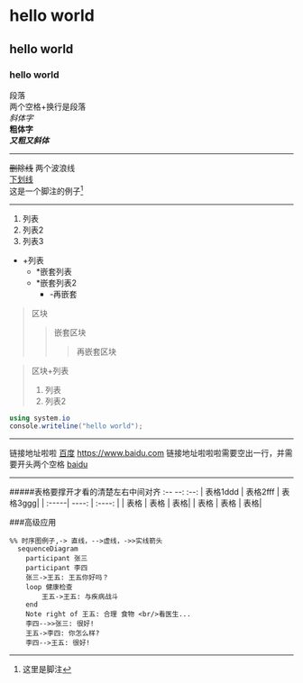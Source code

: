 # hello world
## hello world
### hello world
段落  
两个空格+换行是段落  
*斜体字*  
**粗体字**  
***又粗又斜体***  
***

~~删除线~~ 两个波浪线  
<u>下划线</u>  
这是一个脚注的例子[^1]   
[^1]: 这里是脚注  
***  

1. 列表
2. 列表2
3. 列表3  

+ +列表
    * *嵌套列表
    * *嵌套列表2
        - -再嵌套

> 区块
> > 嵌套区块
> > > 再嵌套区块

> 区块+列表
> 1. 列表
> 2. 列表2

```c#
using system.io
console.writeline("hello world");
```
***  
链接地址啦啦  [百度](https://www.baidu.com)
<https://www.baidu.com>
链接地址啦啦啦需要空出一行，并需要开头两个空格 [baidu][2]  

  [2]: https://www.baidu.com/

***
#####表格要撑开才看的清楚左右中间对齐 :--   --:   :--:
| 表格1ddd | 表格2fff | 表格3ggg|
| :-----| ----: | :----: |
| 表格 | 表格 | 表格|
| 表格 | 表格 | 表格|

###高级应用

```mermaid
%% 时序图例子,-> 直线，-->虚线，->>实线箭头
  sequenceDiagram
    participant 张三
    participant 李四
    张三->王五: 王五你好吗？
    loop 健康检查
        王五->王五: 与疾病战斗
    end
    Note right of 王五: 合理 食物 <br/>看医生...
    李四-->>张三: 很好!
    王五->李四: 你怎么样?
    李四-->王五: 很好!
```